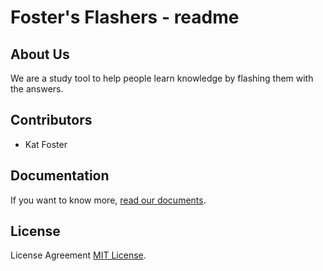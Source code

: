# Foster's Flashers - readme

## About Us
  We are a study tool to help people learn knowledge by flashing them with the answers.

## Contributors
  + Kat Foster

## Documentation
  If you want to know more, [read our documents](http://google.com).

## License
  License Agreement [MIT License](https://github.com/1806-jun04-net/kat-code/blob/master/LICENSE).